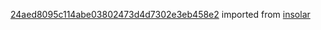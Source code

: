 [24aed8095c114abe03802473d4d7302e3eb458e2](https://github.com/insolar/insolar/commit/24aed8095c114abe03802473d4d7302e3eb458e2) imported from [insolar](https://github.com/insolar/insolar)
